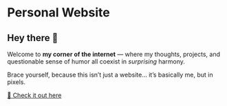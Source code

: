# Personal Website

## Hey there 👋  
Welcome to **my corner of the internet** — where my thoughts, projects, and questionable sense of humor all coexist in *surprising* harmony.  

Brace yourself, because this isn’t just a website… it’s basically me, but in pixels.  

[🚀 Check it out here](https://shubham-hahh.github.io/personalwebsite/)  


